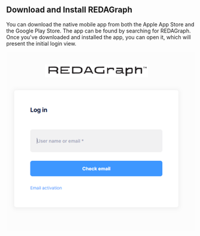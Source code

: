 ## Download and Install REDAGraph

You can download the native mobile app from both the Apple App Store and the Google Play Store. The app can be found by searching for REDAGraph. 
Once you've downloaded and installed the app, you can open it, which will present the initial login view.

![Mobile image](../images/reda_web_login.PNG)
